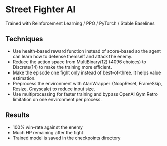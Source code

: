 # Street Fighter AI
Trained with Reinforcement Learning / PPO / PyTorch / Stable Baselines

## Techniques
- Use health-based reward function instead of score-based so the agent can learn how to defense themself and attack the enemy.
- Reduce the action space from MultiBinary(12) (4096 choices) to Discrete(14) to make the training more efficient.
- Make the episode one fight only instead of best-of-three. It helps value estimation.
- Preprocess the environment with AtariWrapper (NoopReset, FrameSkip, Resize, Grayscale) to reduce input size.
- Use multiprocessing for faster training and bypass OpenAI Gym Retro limitation on one environment per process.

## Results
- 100% win-rate against the enemy
- Much HP remaining after the fight
- Trained model is saved in the checkpoints directory
